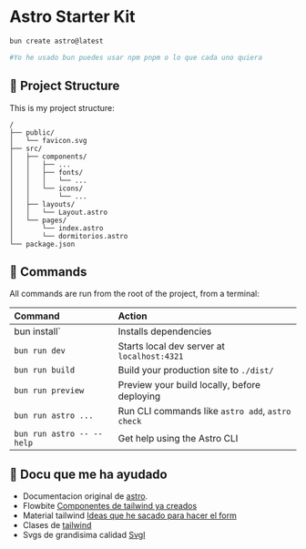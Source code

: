 # Astro Starter Kit

```sh
bun create astro@latest

#Yo he usado bun puedes usar npm pnpm o lo que cada uno quiera 
```


## 🚀 Project Structure

This is my project structure:

```text
/
├── public/
│   └── favicon.svg
├── src/
│   ├── components/
│   │   ├── ...
│   │   ├── fonts/
│   │   │   └── ... 
│   │   └── icons/
│   │       └── ... 
│   ├── layouts/
│   │   └── Layout.astro
│   └── pages/
│       └── index.astro
│       └── dormitorios.astro
└── package.json

```



## 🧞 Commands

All commands are run from the root of the project, from a terminal:

| Command                   | Action                                           |
| :------------------------ | :----------------------------------------------- |
|bun install`               | Installs dependencies                            |
| `bun run dev`             | Starts local dev server at `localhost:4321`      |
| `bun run build`           | Build your production site to `./dist/`          |
| `bun run preview`         | Preview your build locally, before deploying     |
| `bun run astro ...`       | Run CLI commands like `astro add`, `astro check` |
| `bun run astro -- --help` | Get help using the Astro CLI                     |

## 👀 Docu que me ha ayudado

- Documentacion original de [astro](https://docs.astro.build).
- Flowbite [Componentes de tailwind ya creados](https://flowbite.com/)
- Material tailwind [Ideas que he sacado para hacer el form](https://www.material-tailwind.com/)
- Clases de [tailwind](https://tailwindcss.com/)
- Svgs de grandisima calidad [Svgl](https://svgl.vercel.app/)
